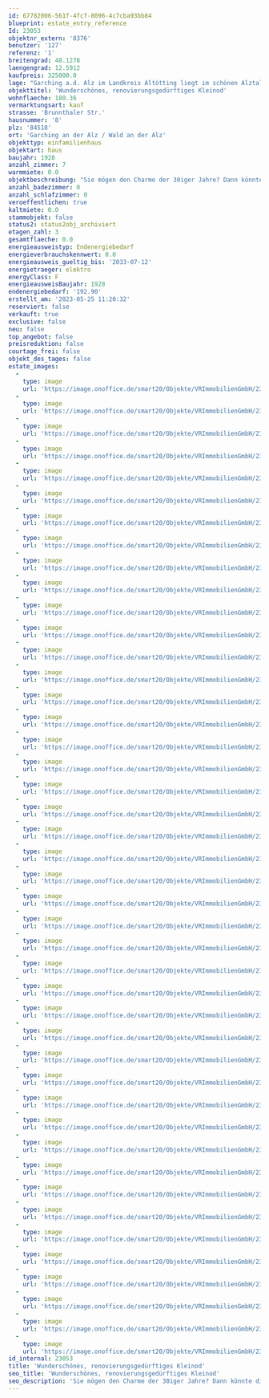 ```yaml
---
id: 67782006-561f-4fcf-8096-4c7cba93bb84
blueprint: estate_entry_reference
Id: 23053
objektnr_extern: '8376'
benutzer: '127'
referenz: '1'
breitengrad: 48.1278
laengengrad: 12.5912
kaufpreis: 325000.0
lage: "Garching a.d. Alz im Landkreis Altötting liegt im schönen Alztal, 30 km nördlich des Chiemsees und 20 km nördlich des Waginger Sees an der Bundesstraße 299 mit Bahnanschluss nach Mühldorf-München und nach Salzburg. Öffentliche Busverbindungen in die umliegenden Städte bzw. Gemeinden sind vorhanden.\r\n\r\nDie Gemeinde Garching a.d. Alz bietet Ihren Bewohnern ca. 8.500 Einwohnern umfangreiche Einkaufsmöglichkeiten. Außerdem finden Sie hier mehrere Kindertagesstätten, Grund- und Mittelschule sowie Ärzte, Zahnärzte und Apotheken. Für Sport, Kultur und Freizeitangebote ist ebenfalls reichlich gesorgt."
objekttitel: 'Wunderschönes, renovierungsgedürftiges Kleinod'
wohnflaeche: 180.36
vermarktungsart: kauf
strasse: 'Brunnthaler Str.'
hausnummer: '8'
plz: '84518'
ort: 'Garching an der Alz / Wald an der Alz'
objekttyp: einfamilienhaus
objektart: haus
baujahr: 1928
anzahl_zimmer: 7
warmmiete: 0.0
objektbeschreibung: "Sie mögen den Charme der 30iger Jahre? Dann könnte dieses sanierungsbedürftige Haus aus  den 20er bis 30er Jahren des letzten Jahrhunderts genau das Richtige für Sie sein.\r\n \r\nDas Haus war ursprünglich auch eine ehemalige Poststelle mit Wohnhaus. Wie aus den beigefügen Fotos auch ersichtlich ist, haben sich durch die Teilunterkellerung des Hauses in den letzten Jahrzehnten leider Setzungsrisse ergeben. \r\n\r\nDas Haus verfügt über ca. 180 m² Wohnfläche, verteilt auf zwei Wohngeschosse und ein schönes Dachstudio. Zum Haus gehört auch noch ein kleines Nebengebäude mit Schuppen und Gartenlaube und eine Einzelgarage. \r\nAlle in diesem Angebot enthaltenen Angaben, Abmessungen und Preisangaben beruhen auf den Angaben des Auftraggebers (oder eines Dritten). Die VR meine Immobilien GmbH übernimmt hierfür keine Haftung.\r\n\r\nBitte haben Sie Verständnis, dass nur Anfragen mit vollständiger Adresse, Telefonnummer und E-Mailadresse bearbeitet werden können. \r\n\r\nDas Objekt wird für den Käufer provisionspflichtig direkt vom Verkäufer exklusiv über uns angeboten. Die Vermittlungsprovision beträgt 3,57 % inkl. der gesetzlichen Mehrwertsteuer.\r\n\r\nAlle weiteren Kosten des Kaufs, wie die vergleichsweise noch niedrige Grunderwerbssteuer (3,5%) und Notar- und Gerichtskosten (etwa 1,5%) sind ebenfalls vom Käufer zu bezahlen."
anzahl_badezimmer: 0
anzahl_schlafzimmer: 0
veroeffentlichen: true
kaltmiete: 0.0
stammobjekt: false
status2: status2obj_archiviert
etagen_zahl: 3
gesamtflaeche: 0.0
energieausweistyp: Endenergiebedarf
energieverbrauchskennwert: 0.0
energieausweis_gueltig_bis: '2033-07-12'
energietraeger: elektro
energyClass: F
energieausweisBaujahr: 1928
endenergiebedarf: '192.90'
erstellt_am: '2023-05-25 11:20:32'
reserviert: false
verkauft: true
exclusive: false
neu: false
top_angebot: false
preisreduktion: false
courtage_frei: false
objekt_des_tages: false
estate_images:
  -
    type: image
    url: 'https://image.onoffice.de/smart20/Objekte/VRImmobilienGmbH/23053/359c5562-f03f-45a3-8cf1-130fdcb63eed.jpg'
  -
    type: image
    url: 'https://image.onoffice.de/smart20/Objekte/VRImmobilienGmbH/23053/9d8149d6-f361-4729-9959-8b0392328774.jpg'
  -
    type: image
    url: 'https://image.onoffice.de/smart20/Objekte/VRImmobilienGmbH/23053/573eaf31-df82-4595-9f96-7b28b25e0149.jpg'
  -
    type: image
    url: 'https://image.onoffice.de/smart20/Objekte/VRImmobilienGmbH/23053/7b88d927-f62a-4b7e-98ab-ed478ad71e72.jpg'
  -
    type: image
    url: 'https://image.onoffice.de/smart20/Objekte/VRImmobilienGmbH/23053/6d2afcb6-480a-4689-89ec-9d46549eca0b.jpg'
  -
    type: image
    url: 'https://image.onoffice.de/smart20/Objekte/VRImmobilienGmbH/23053/3fd6d0a8-46d1-414d-b4e4-6fdab6bede95.jpg'
  -
    type: image
    url: 'https://image.onoffice.de/smart20/Objekte/VRImmobilienGmbH/23053/b7227ac8-00a0-4113-b960-c0b5fc11e67a.jpg'
  -
    type: image
    url: 'https://image.onoffice.de/smart20/Objekte/VRImmobilienGmbH/23053/bca413de-ef5a-4bc9-bca0-9e45731f1191.jpg'
  -
    type: image
    url: 'https://image.onoffice.de/smart20/Objekte/VRImmobilienGmbH/23053/41daf6db-29a7-44be-8811-ca40e2eb3af6.jpg'
  -
    type: image
    url: 'https://image.onoffice.de/smart20/Objekte/VRImmobilienGmbH/23053/bda6b29d-9f28-461f-8fc8-7a9d6980a79c.jpg'
  -
    type: image
    url: 'https://image.onoffice.de/smart20/Objekte/VRImmobilienGmbH/23053/52fe5cd8-1049-4024-9802-51d8df769eec.jpg'
  -
    type: image
    url: 'https://image.onoffice.de/smart20/Objekte/VRImmobilienGmbH/23053/3cd6ea81-c6dd-47b9-b023-aeca2b030f96.jpg'
  -
    type: image
    url: 'https://image.onoffice.de/smart20/Objekte/VRImmobilienGmbH/23053/1231032f-a800-484a-ad89-2855be88e92e.jpg'
  -
    type: image
    url: 'https://image.onoffice.de/smart20/Objekte/VRImmobilienGmbH/23053/1f6ff71d-519f-4de8-b02a-dd8ba9447310.jpg'
  -
    type: image
    url: 'https://image.onoffice.de/smart20/Objekte/VRImmobilienGmbH/23053/0012e453-f6ac-4dd0-b75a-f16c71d10469.jpg'
  -
    type: image
    url: 'https://image.onoffice.de/smart20/Objekte/VRImmobilienGmbH/23053/edbeedf3-a498-41c3-878c-ce70569ef45f.jpg'
  -
    type: image
    url: 'https://image.onoffice.de/smart20/Objekte/VRImmobilienGmbH/23053/d5a5f3ef-e679-4fe8-a985-50aa7bb921f1.jpg'
  -
    type: image
    url: 'https://image.onoffice.de/smart20/Objekte/VRImmobilienGmbH/23053/ccd47950-e2d3-4279-b9e0-9f48f95afaac.jpg'
  -
    type: image
    url: 'https://image.onoffice.de/smart20/Objekte/VRImmobilienGmbH/23053/046a44c4-4cea-4ae9-b758-67ba3a0f7b1f.jpg'
  -
    type: image
    url: 'https://image.onoffice.de/smart20/Objekte/VRImmobilienGmbH/23053/07094d9f-cd1b-445e-8fe4-c049237081d9.jpg'
  -
    type: image
    url: 'https://image.onoffice.de/smart20/Objekte/VRImmobilienGmbH/23053/84583694-6a3d-4ef5-9fe4-894373673603.jpg'
  -
    type: image
    url: 'https://image.onoffice.de/smart20/Objekte/VRImmobilienGmbH/23053/e481bffa-8b81-4970-b65b-c6c3d602f6c3.jpg'
  -
    type: image
    url: 'https://image.onoffice.de/smart20/Objekte/VRImmobilienGmbH/23053/aa47644d-05d1-4867-bf5e-8070ab1ed3e0.jpg'
  -
    type: image
    url: 'https://image.onoffice.de/smart20/Objekte/VRImmobilienGmbH/23053/1e4fc687-4e16-4526-8beb-ef3fa27659eb.jpg'
  -
    type: image
    url: 'https://image.onoffice.de/smart20/Objekte/VRImmobilienGmbH/23053/bcda954d-8928-42ae-b8c5-ad0febe2c799.jpg'
  -
    type: image
    url: 'https://image.onoffice.de/smart20/Objekte/VRImmobilienGmbH/23053/70976d23-a715-45e0-8ce9-d314a27ff284.jpg'
  -
    type: image
    url: 'https://image.onoffice.de/smart20/Objekte/VRImmobilienGmbH/23053/2b7b3972-52e3-41cc-b315-9d5fe6e65af5.jpg'
  -
    type: image
    url: 'https://image.onoffice.de/smart20/Objekte/VRImmobilienGmbH/23053/efff8096-b18a-428b-9544-b314662efe6f.jpg'
  -
    type: image
    url: 'https://image.onoffice.de/smart20/Objekte/VRImmobilienGmbH/23053/78f73582-910f-472a-8502-a55f3d57efd1.jpg'
  -
    type: image
    url: 'https://image.onoffice.de/smart20/Objekte/VRImmobilienGmbH/23053/0a385cb1-3eea-42ee-b095-2b8a343bd53a.jpg'
  -
    type: image
    url: 'https://image.onoffice.de/smart20/Objekte/VRImmobilienGmbH/23053/f2501b57-d92e-477b-a7a5-83dabeefb866.jpg'
  -
    type: image
    url: 'https://image.onoffice.de/smart20/Objekte/VRImmobilienGmbH/23053/6dd6e01d-3520-4543-abd3-b523ac88124d.jpg'
  -
    type: image
    url: 'https://image.onoffice.de/smart20/Objekte/VRImmobilienGmbH/23053/d8d14b51-18bb-48b8-aa7e-945eb7815d7f.jpg'
  -
    type: image
    url: 'https://image.onoffice.de/smart20/Objekte/VRImmobilienGmbH/23053/bcc9b3d8-2622-44db-ba77-29d9c5772dfc.jpg'
  -
    type: image
    url: 'https://image.onoffice.de/smart20/Objekte/VRImmobilienGmbH/23053/bcea9203-afb9-437a-a067-2315f3e578a4.jpg'
  -
    type: image
    url: 'https://image.onoffice.de/smart20/Objekte/VRImmobilienGmbH/23053/de6ca7cc-e4d5-4293-87c0-297a2cfebe5c.jpg'
  -
    type: image
    url: 'https://image.onoffice.de/smart20/Objekte/VRImmobilienGmbH/23053/b3ad1869-3de1-4884-9cd9-d53657574b69.jpg'
  -
    type: image
    url: 'https://image.onoffice.de/smart20/Objekte/VRImmobilienGmbH/23053/1f5aa09d-6129-49a7-af45-f03fb603e0b1.jpg'
  -
    type: image
    url: 'https://image.onoffice.de/smart20/Objekte/VRImmobilienGmbH/23053/920c3fda-d7fc-41e3-9f96-5d9b65ccaf85.jpg'
  -
    type: image
    url: 'https://image.onoffice.de/smart20/Objekte/VRImmobilienGmbH/23053/1b64b84b-c2e0-4314-988a-1d443996a6b1.jpg'
  -
    type: image
    url: 'https://image.onoffice.de/smart20/Objekte/VRImmobilienGmbH/23053/65e92232-4106-4225-a56b-b6aa1f366a68.jpg'
  -
    type: image
    url: 'https://image.onoffice.de/smart20/Objekte/VRImmobilienGmbH/23053/6a201ed9-5890-40f8-ba4c-98a90e25899b.jpg'
  -
    type: image
    url: 'https://image.onoffice.de/smart20/Objekte/VRImmobilienGmbH/23053/6f4a5e3f-1ac9-4bae-9cb8-79e255c255d5.jpg'
  -
    type: image
    url: 'https://image.onoffice.de/smart20/Objekte/VRImmobilienGmbH/23053/ec774529-8a57-4b15-89be-45a4be7d0c6b.jpg'
id_internal: 23053
title: 'Wunderschönes, renovierungsgedürftiges Kleinod'
seo_title: 'Wunderschönes, renovierungsgedürftiges Kleinod'
seo_description: 'Sie mögen den Charme der 30iger Jahre? Dann könnte dieses sanierungsbedürftige Haus aus  den 20er bis 30er Jahren des letzten Jahrhunderts genau das Richtige'
---
```


